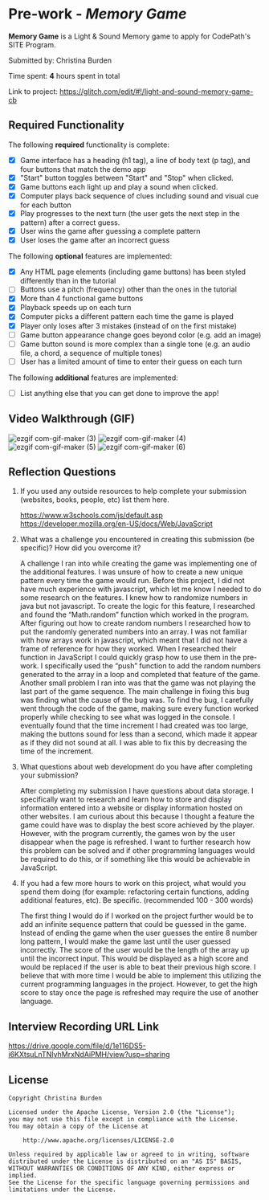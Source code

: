 # Pre-work - _Memory Game_

**Memory Game** is a Light & Sound Memory game to apply for CodePath's SITE Program.

Submitted by: Christina Burden

Time spent: **4** hours spent in total

Link to project: https://glitch.com/edit/#!/light-and-sound-memory-game-cb

## Required Functionality

The following **required** functionality is complete:

- [x] Game interface has a heading (h1 tag), a line of body text (p tag), and four buttons that match the demo app
- [x] "Start" button toggles between "Start" and "Stop" when clicked.
- [x] Game buttons each light up and play a sound when clicked.
- [x] Computer plays back sequence of clues including sound and visual cue for each button
- [x] Play progresses to the next turn (the user gets the next step in the pattern) after a correct guess.
- [x] User wins the game after guessing a complete pattern
- [x] User loses the game after an incorrect guess

The following **optional** features are implemented:

- [x] Any HTML page elements (including game buttons) has been styled differently than in the tutorial
- [ ] Buttons use a pitch (frequency) other than the ones in the tutorial
- [x] More than 4 functional game buttons
- [x] Playback speeds up on each turn
- [x] Computer picks a different pattern each time the game is played
- [x] Player only loses after 3 mistakes (instead of on the first mistake)
- [ ] Game button appearance change goes beyond color (e.g. add an image)
- [ ] Game button sound is more complex than a single tone (e.g. an audio file, a chord, a sequence of multiple tones)
- [ ] User has a limited amount of time to enter their guess on each turn

The following **additional** features are implemented:

- [ ] List anything else that you can get done to improve the app!

## Video Walkthrough (GIF)

![ezgif com-gif-maker (3)](https://user-images.githubusercontent.com/101878146/161336807-8d9c92c9-c841-49de-bfb5-da3302dc97e6.gif)
![ezgif com-gif-maker (4)](https://user-images.githubusercontent.com/101878146/161337047-43a0ad53-4307-4509-8af7-c16429b0e7e0.gif)
![ezgif com-gif-maker (5)](https://user-images.githubusercontent.com/101878146/161338007-4688e495-284f-4251-a59a-ba163f7d3d65.gif)
![ezgif com-gif-maker (6)](https://user-images.githubusercontent.com/101878146/161338169-acd21954-e524-40d2-aa5b-98513b0a2c79.gif)

## Reflection Questions

1. If you used any outside resources to help complete your submission (websites, books, people, etc) list them here.

   https://www.w3schools.com/js/default.asp
   https://developer.mozilla.org/en-US/docs/Web/JavaScript

2. What was a challenge you encountered in creating this submission (be specific)? How did you overcome it?

   A challenge I ran into while creating the game was implementing one of the additional features. I was unsure of how to create a new unique pattern every time the game would run. Before this project, I did not have much experience with javascript, which let me know I needed to do some research on the features. I knew how to randomize numbers in java but not javascript. To create the logic for this feature, I researched and found the “Math.random” function which worked in the program. After figuring out how to create random numbers I researched how to put the randomly generated numbers into an array. I was not familiar with how arrays work in javascript, which meant that I did not have a frame of reference for how they worked. When I researched their function in JavaScript I could quickly grasp how to use them in the pre-work. I specifically used the “push” function to add the random numbers generated to the array in a loop and completed that feature of the game. Another small problem I ran into was that the game was not playing the last part of the game sequence. The main challenge in fixing this bug was finding what the cause of the bug was. To find the bug, I carefully went through the code of the game, making sure every function worked properly while checking to see what was logged in the console. I eventually found that the time increment I had created was too large, making the buttons sound for less than a second, which made it appear as if they did not sound at all. I was able to fix this by decreasing the time of the increment.

3. What questions about web development do you have after completing your submission?

   After completing my submission I have questions about data storage. I specifically want to research and learn how to store and display information entered into a website or display information hosted on other websites. I am curious about this because I thought a feature the game could have was to display the best score achieved by the player. However, with the program currently, the games won by the user disappear when the page is refreshed. I want to further research how this problem can be solved and if other programming languages would be required to do this, or if something like this would be achievable in JavaScript.

4. If you had a few more hours to work on this project, what would you spend them doing (for example: refactoring certain functions, adding additional features, etc). Be specific. (recommended 100 - 300 words)

   The first thing I would do if I worked on the project further would be to add an infinite sequence pattern that could be guessed in the game. Instead of ending the game when the user guesses the entire 8 number long pattern, I would make the game last until the user guessed incorrectly. The score of the user would be the length of the array up until the incorrect input. This would be displayed as a high score and would be replaced if the user is able to beat their previous high score. I believe that with more time I would be able to implement this utilizing the current programming languages in the project. However, to get the high score to stay once the page is refreshed may require the use of another language.

## Interview Recording URL Link

https://drive.google.com/file/d/1e116DS5-i6KXtsuLnTNIyhMrxNdAiPMH/view?usp=sharing

## License

    Copyright Christina Burden

    Licensed under the Apache License, Version 2.0 (the "License");
    you may not use this file except in compliance with the License.
    You may obtain a copy of the License at

        http://www.apache.org/licenses/LICENSE-2.0

    Unless required by applicable law or agreed to in writing, software
    distributed under the License is distributed on an "AS IS" BASIS,
    WITHOUT WARRANTIES OR CONDITIONS OF ANY KIND, either express or implied.
    See the License for the specific language governing permissions and
    limitations under the License.
